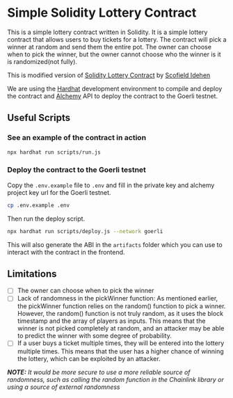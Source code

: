 # Simple Solidity Lottery Contract

This is a simple lottery contract written in Solidity. It is a simple lottery contract that allows users to buy tickets for a lottery. The contract will pick a winner at random and send them the entire pot. The owner can choose when to pick the winner, but the owner cannot choose who the winner is it is randomized(not fully). 

This is modified version of [Solidity Lottery Contract](https://github.com/Scofield-Idehen/Lottery_Contract) by [Scofield Idehen](https://github.com/Scofield-Idehen)

We are using the [Hardhat](https://hardhat.org/) development environment to compile and deploy the contract and [Alchemy](https://alchemyapi.io/) API to deploy the contract to the Goerli testnet.

## Useful Scripts

### See an example of the contract in action

```bash
npx hardhat run scripts/run.js
```

### Deploy the contract to the Goerli testnet

Copy the `.env.example` file to `.env` and fill in the private key and alchemy project key url for the Goerli testnet.

```bash
cp .env.example .env
```

Then run the deploy script.

```bash
npx hardhat run scripts/deploy.js --network goerli
```

This will also generate the ABI in the `artifacts` folder which you can use to interact with the contract in the frontend.

## Limitations

- [ ] The owner can choose when to pick the winner
- [ ] Lack of randomness in the pickWinner function: As mentioned earlier, the pickWinner function relies on the random() function to pick a winner. However, the random() function is not truly random, as it uses the block timestamp and the array of players as inputs. This means that the winner is not picked completely at random, and an attacker may be able to predict the winner with some degree of probability.
- [ ] If a user buys a ticket multiple times, they will be entered into the lottery multiple times. This means that the user has a higher chance of winning the lottery, which can be exploited by an attacker.

**_NOTE:_** *It would be more secure to use a more reliable source of randomness, such as calling the random function in the Chainlink library or using a source of external randomness*



